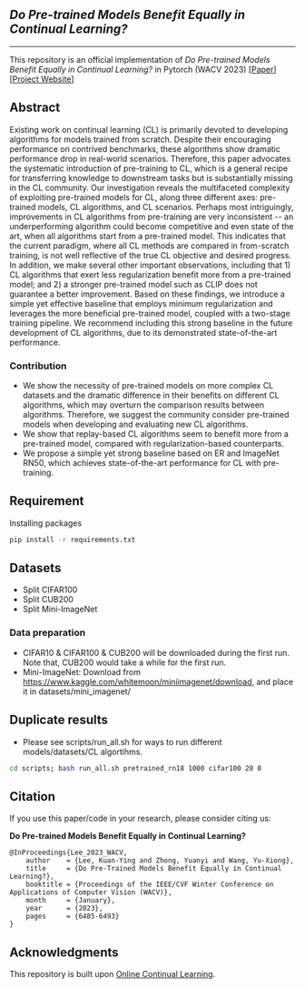 ## *Do Pre-trained Models Benefit Equally in Continual Learning?*
----

This repository is an official implementation of *Do Pre-trained Models Benefit Equally in Continual Learning?* in Pytorch (WACV 2023)
[[Paper](https://openaccess.thecvf.com/content/WACV2023/html/Lee_Do_Pre-Trained_Models_Benefit_Equally_in_Continual_Learning_WACV_2023_paper.html)][[Project Website](https://kylee5.web.illinois.edu/publication/WACV23/index.html)]


## Abstract
Existing work on continual learning (CL) is primarily devoted to developing algorithms for models trained from scratch. Despite their encouraging performance on contrived benchmarks, these algorithms show dramatic performance drop in real-world scenarios. Therefore, this paper advocates the systematic introduction of pre-training to CL, which is a general recipe for transferring knowledge to downstream tasks but is substantially missing in the CL community. Our investigation reveals the multifaceted complexity of exploiting pre-trained models for CL, along three different axes: pre-trained models, CL algorithms, and CL scenarios. Perhaps most intriguingly, improvements in CL algorithms from pre-training are very inconsistent -- an underperforming algorithm could become competitive and even state of the art, when all algorithms start from a pre-trained model. This indicates that the current paradigm, where all CL methods are compared in from-scratch training, is not well reflective of the true CL objective and desired progress. In addition, we make several other important observations, including that 1) CL algorithms that exert less regularization benefit more from a pre-trained model; and 2) a stronger pre-trained model such as CLIP does not guarantee a better improvement. Based on these findings, we introduce a simple yet effective baseline that employs minimum regularization and leverages the more beneficial pre-trained model, coupled with a two-stage training pipeline. We recommend including this strong baseline in the future development of CL algorithms, due to its demonstrated state-of-the-art performance.
### Contribution
- We show the necessity of pre-trained models on more complex CL datasets and the dramatic difference in their benefits on different CL algorithms, which may overturn the comparison results between algorithms. Therefore, we suggest the community consider pre-trained models when developing and evaluating new CL algorithms.
- We show that replay-based CL algorithms seem to benefit more from a pre-trained model, compared with regularization-based counterparts.
- We propose a simple yet strong baseline based on ER and ImageNet RN50, which achieves state-of-the-art performance for CL with pre-training.


## Requirement
Installing packages
```sh
pip install -r requirements.txt
```

## Datasets 
- Split CIFAR100
- Split CUB200
- Split Mini-ImageNet

  
### Data preparation
- CIFAR10 & CIFAR100 & CUB200 will be downloaded during the first run. Note that, CUB200 would take a while for the first run.
- Mini-ImageNet: Download from https://www.kaggle.com/whitemoon/miniimagenet/download, and place it in datasets/mini_imagenet/


## Duplicate results
- Please see scripts/run_all.sh for ways to run different models/datasets/CL algortihms.
```sh
cd scripts; bash run_all.sh pretrained_rn18 1000 cifar100 20 0
```


## Citation 
If you use this paper/code in your research, please consider citing us:

**Do Pre-trained Models Benefit Equally in Continual Learning?**

```
@InProceedings{Lee_2023_WACV,
    author    = {Lee, Kuan-Ying and Zhong, Yuanyi and Wang, Yu-Xiong},
    title     = {Do Pre-Trained Models Benefit Equally in Continual Learning?},
    booktitle = {Proceedings of the IEEE/CVF Winter Conference on Applications of Computer Vision (WACV)},
    month     = {January},
    year      = {2023},
    pages     = {6485-6493}
}
```


## Acknowledgments
This repository is built upon [Online Continual Learning](https://github.com/RaptorMai/online-continual-learning).
